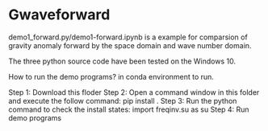 # Gwaveforward
demo1_forward.py/demo1-forward.ipynb  is a example for comparsion of gravity anomaly forward by the space domain and wave number domain.

The three python source code have been tested on the Windows 10.

How to run the demo programs? in conda environment to run.

Step 1: Download this floder
Step 2: Open a command window in this folder and execute the follow command: pip install .
Step 3: Run the python command to check the install states: import freqinv.su as su
Step 4: Run demo programs
